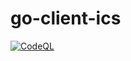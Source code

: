 # go-client-ics
[![CodeQL](https://github.com/gstotts/go-client-ics/actions/workflows/codeql.yml/badge.svg?branch=master)](https://github.com/gstotts/go-client-ics/actions/workflows/codeql.yml)
